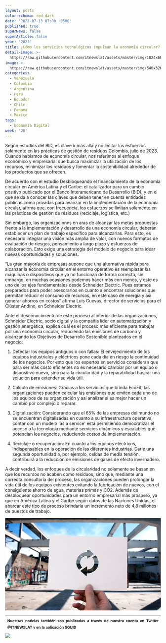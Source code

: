 ```yaml
---
layout: posts
color-schema: red-dark
date: '2023-07-13 07:00 -0500'
published: true
superNews: false
superArticle: false
year: '2023'
title: ¿Cómo los servicios tecnológicos impulsan la economía circular?
detail-image: >-
  https://raw.githubusercontent.com/itnewslat/assets/master/img/1024x680/ciclico-g.jpg
image: >-
  https://raw.githubusercontent.com/itnewslat/assets/master/img/540x320/ciclico-p.jpg
categories:
  - Venezuela
  - Colombia
  - Argentina
  - Perú
  - Ecuador
  - Chile
  - Panama
  - Mexico
tags:
  - Economía Digital
week: '28'
---
```

Según estudios del BID, es clave ir más allá y no limitar los esfuerzos solamente en las prácticas de gestión de residuos
Colombia, julio de 2023. Cuando hablamos de economía circular, nos referimos al enfoque económico y empresarial que busca maximizar la utilización de los recursos, minimizar los residuos y fomentar la sostenibilidad alrededor de los productos que se ofrecen. 

De acuerdo con el estudio Desbloqueando el financiamiento de la economía circular en América Latina y el Caribe: el catalizador para un cambio positivo publicado por el Banco Interamericano de Desarrollo (BID), y en el que se da a conocer las claves que deben tener en cuenta entidades públicas como privadas para avanzar en la implementación de la economía circular, afirma que, con frecuencia, los esfuerzos se limitan solamente en las prácticas de gestión de residuos (reciclaje, logística, etc.) 

Sin embargo, las organizaciones en aras de alcanzar las metas propuestas frente a la implementación y desarrollo de una economía circular, deberán establecer un plan de trabajo específico para alcanzarlas. Para esto, es necesario integrar una visión más amplia de valor, con nuevos formatos de evaluación de riesgos, pensamiento a largo plazo y esfuerzos de colaboración. Esto exige una estrategia del modelo de negocio para idear nuevas oportunidades y soluciones.

“La gran mayoría de empresas supone que una alternativa rápida para alcanzar la economía circular en el entorno operativo es reemplazar las máquinas o dispositivos que ya no funcionan de forma correcta, sin embargo, en muchas ocasiones podemos hacer más con menos, y este es uno de los ejes fundamentales desde Schneider Electric. Pues estamos preparados para poder asesorarlos en cuanto a encontrar soluciones que permitan reducir el consumo de recursos, en este caso de energía y así generar ahorros en costos” afirma Luis Cuevas, director de servicios para el Clúster Andino, en Schneider Electric.

Ante el desconocimiento de este proceso al interior de las organizaciones, Schneider Electric, socio digital y la compañía líder en automatización y gestión energética, explica cuál es el proceso más eficiente para trabajar por una economía circular, reduciendo las emisiones de carbono y alcanzando los Objetivos de Desarrollo Sostenible planteados en el negocio:

1.	Detectar los equipos antiguos o con fallas: El envejecimiento de los equipos industriales y eléctricos pone cada día en riesgo la continuidad de los negocios. Por esto que los expertos en servicios consideran que para ser más costo eficientes no es necesario cambiar por un equipo o dispositivo nuevo, sino para la circularidad y la reparabilidad buscar una solución para extender su vida útil.

2.	Cálculo de emisiones: Gracias a los servicios que brinda EcoFit, las organizaciones pueden calcular las emisiones que emiten cada uno de los equipos de su organización y así analizar si es mejor hacer un cambio por complejo o reparar. 

3.	Digitalización: Considerando que el 65% de las empresas del mundo no se encuentran digitalizadas en cuanto a su infraestructura operativa, contar con un modelo 'as a service' está permitiendo democratizar el acceso a la tecnología mediante servicios dinámicos y escalables que potencian los negocios, reduciendo costos de implementación.

4.	Reciclaje o recuperación: En cuanto a los equipos eléctricos, indispensables en la operación de las diferentes industrias. Darle una segunda oportunidad a, por ejemplo, celdas de media tensión, contribuirá a la reducción de emisiones de gases de efecto invernadero.

A decir verdad, los enfoques de la circularidad no solamente se basan en que los recursos no acaben como residuos, sino que, mediante una correcta consultoría del proceso, las organizaciones pueden prolongar la vida útil de los equipos existentes evitando la fabricación de nuevos, con el consiguiente ahorro de agua, materias primas y CO2. 
Además de desbloquear oportunidades para un entorno empresarial más próspero, ya que en América Latina y el Caribe según datos de las Naciones Unidas, el abarcar este tipo de proceso brindaría un incremento neto de 4,8 millones de puestos de trabajo. 

![](https://raw.githubusercontent.com/itnewslat/assets/master/img/540x320/ciclico-p.jpg)

<table style="height: 42px;" width="569">
<tbody>
<tr>
<td style="text-align: justify;"><sub><strong>Nuestras noticias también son publicadas a través de nuestra cuenta en Twitter <a href="https://twitter.com/itnewslat?lang=es">@ITNEWSLAT</a> y en la aplicación <a href="https://squidapp.co/en/">SQUID</a></strong></sub></td>
</tr>
</tbody>
</table>
<img src="https://tracker.metricool.com/c3po.jpg?hash=56f88a41e39ab42c063cc51676587a04"/>